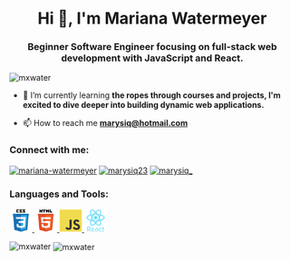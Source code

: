 <h1 align="center">Hi 👋, I'm Mariana Watermeyer</h1>
<h3 align="center">Beginner Software Engineer focusing on full-stack web development with JavaScript and React.</h3>

<p align="left"> <img src="https://komarev.com/ghpvc/?username=mxwater&label=Profile%20views&color=0e75b6&style=flat" alt="mxwater" /> </p>

- 🌱 I’m currently learning **the ropes through courses and projects, I'm excited to dive deeper into building dynamic web applications.**

- 📫 How to reach me **marysiq@hotmail.com**

<h3 align="left">Connect with me:</h3>
<p align="left">
<a href="https://linkedin.com/in/mariana-watermeyer" target="blank"><img align="center" src="https://raw.githubusercontent.com/rahuldkjain/github-profile-readme-generator/master/src/images/icons/Social/linked-in-alt.svg" alt="mariana-watermeyer" height="30" width="40" /></a>
<a href="https://fb.com/marysiq23" target="blank"><img align="center" src="https://raw.githubusercontent.com/rahuldkjain/github-profile-readme-generator/master/src/images/icons/Social/facebook.svg" alt="marysiq23" height="30" width="40" /></a>
<a href="https://instagram.com/marysiq_" target="blank"><img align="center" src="https://raw.githubusercontent.com/rahuldkjain/github-profile-readme-generator/master/src/images/icons/Social/instagram.svg" alt="marysiq_" height="30" width="40" /></a>
</p>

<h3 align="left">Languages and Tools:</h3>
<p align="left"> <a href="https://www.w3schools.com/css/" target="_blank" rel="noreferrer"> <img src="https://raw.githubusercontent.com/devicons/devicon/master/icons/css3/css3-original-wordmark.svg" alt="css3" width="40" height="40"/> </a> <a href="https://www.w3.org/html/" target="_blank" rel="noreferrer"> <img src="https://raw.githubusercontent.com/devicons/devicon/master/icons/html5/html5-original-wordmark.svg" alt="html5" width="40" height="40"/> </a> <a href="https://developer.mozilla.org/en-US/docs/Web/JavaScript" target="_blank" rel="noreferrer"> <img src="https://raw.githubusercontent.com/devicons/devicon/master/icons/javascript/javascript-original.svg" alt="javascript" width="40" height="40"/> </a> <a href="https://reactjs.org/" target="_blank" rel="noreferrer"> <img src="https://raw.githubusercontent.com/devicons/devicon/master/icons/react/react-original-wordmark.svg" alt="react" width="40" height="40"/> </a> </p>

<p><img align="left" src="https://github-readme-stats.vercel.app/api/top-langs?username=mxwater&show_icons=true&locale=en&layout=compact" alt="mxwater" /></p>

<p>&nbsp;<img align="center" src="https://github-readme-stats.vercel.app/api?username=mxwater&show_icons=true&locale=en" alt="mxwater" /></p>
